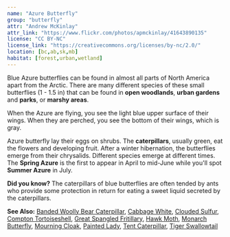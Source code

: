 ```yaml
---
name: "Azure Butterfly"
group: "butterfly"
attr: "Andrew McKinlay"
attr_link: "https://www.flickr.com/photos/apmckinlay/41643890135"
license: "CC BY-NC"
license_link: "https://creativecommons.org/licenses/by-nc/2.0/"
location: [bc,ab,sk,mb]
habitat: [forest,urban,wetland]
---
```

Blue Azure butterflies can be found in almost all parts of North America apart from the Arctic. There are many different species of these small butterflies (1 - 1.5 in) that can be found in **open woodlands**, **urban gardens** and **parks**, or **marshy areas**.

When the Azure are flying, you see the light blue upper surface of their wings. When they are perched, you see the bottom of their wings, which is gray.

Azure butterfly lay their eggs on shrubs. The **caterpillars**, usually green, eat the flowers and developing fruit. After a winter hibernation, the butterflies emerge from their chrysalids. Different species emerge at different times. The **Spring Azure** is the first to appear in April to mid-June while you'll spot **Summer Azure** in July.

**Did you know?** The caterpillars of blue butterflies are often tended by ants who provide some protection in return for eating a sweet liquid secreted by the caterpillars.

<!-- generated, do not edit -->
**See Also:**
[Banded Woolly Bear Caterpillar](/insects/bandwb),
[Cabbage White](/insects/cabbgwht),
[Clouded Sulfur](/insects/cloudsulf),
[Compton Tortoiseshell](/insects/comptort),
[Great Spangled Fritillary](/insects/greatfrit),
[Hawk Moth](/insects/hawkmoth),
[Monarch Butterfly](/insects/monarch),
[Mourning Cloak](/insects/mournbut),
[Painted Lady](/insects/paintbut),
[Tent Caterpillar](/insects/tentcat),
[Tiger Swallowtail](/insects/tigerbut)

